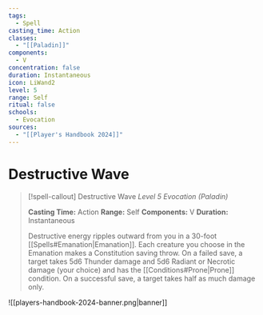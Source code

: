 ```yaml
---
tags:
  - Spell
casting_time: Action
classes:
  - "[[Paladin]]"
components:
  - V
concentration: false
duration: Instantaneous
icon: LiWand2
level: 5
range: Self
ritual: false
schools:
  - Evocation
sources:
  - "[[Player's Handbook 2024]]"
---
```


# Destructive Wave

>[!spell-callout] Destructive Wave
>_Level 5 Evocation (Paladin)_
>
>**Casting Time:** Action
>**Range:** Self
>**Components:** V
>**Duration:** Instantaneous
>
>Destructive energy ripples outward from you in a 30-foot [[Spells#Emanation\|Emanation]]. Each creature you choose in the Emanation makes a Constitution saving throw. On a failed save, a target takes 5d6 Thunder damage and 5d6 Radiant or Necrotic damage (your choice) and has the [[Conditions#Prone\|Prone]] condition. On a successful save, a target takes half as much damage only.


![[players-handbook-2024-banner.png|banner]]
